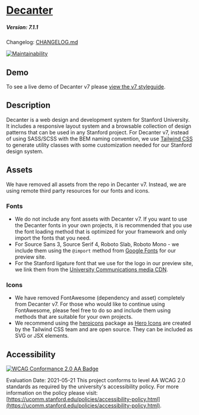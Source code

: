 # [Decanter](https://github.com/SU-SWS/decanter)
##### Version: 7.1.1

Changelog: [CHANGELOG.md](CHANGELOG.md)

[![Maintainability](https://api.codeclimate.com/v1/badges/5ad9555da4ffa2086204/maintainability)](https://codeclimate.com/github/SU-SWS/decanter/maintainability)

## Demo
To see a live demo of Decanter v7 please [view the v7 styleguide](https://decanter-v7.netlify.app/).


## Description
Decanter is a web design and development system for Stanford University.
It includes a responsive layout system and a browsable collection of design patterns
that can be used in any Stanford project.
For Decanter v7, instead of using SASS/SCSS with the BEM naming convention, we use [Tailwind CSS](https://tailwindcss.com/) to generate utility classes with some customization needed for our Stanford design system.

## Assets
We have removed all assets from the repo in Decanter v7. Instead, we are using remote third party resources for our fonts and icons.

### Fonts
- We do not include any font assets with Decanter v7. If you want to use the Decanter fonts in your own projects, it is recommended that you use the font loading method that is optimized for your framework and only import the fonts that you need.
- For Source Sans 3, Source Serif 4, Roboto Slab, Roboto Mono - we include them using the `@import` method from [Google Fonts](https://fonts.google.com/) for our preview site.
- For the Stanford ligature font that we use for the logo in our preview site, we link them from the [University Communications media CDN](https://www-media.stanford.edu/assets/fonts/stanford.woff).


### Icons
- We have removed FontAwesome (dependency and asset) completely from Decanter v7. For those who would like to continue using FontAwesome, please feel free to do so and include them using methods that are suitable for your own projects.
- We recommend using the [heroicons](https://github.com/tailwindlabs/heroicons) package as [Hero Icons](https://heroicons.com/) are created by the Tailwind CSS team and are open source. They can be included as SVG or JSX elements.


## Accessibility
[![WCAG Conformance 2.0 AA Badge](https://www.w3.org/WAI/wcag2AA-blue.png)](https://www.w3.org/TR/WCAG20/)

Evaluation Date: 2021-05-21
This project conforms to level AA WCAG 2.0 standards as required by the university's accessibility policy. For more information on the policy please visit: [https://ucomm.stanford.edu/policies/accessibility-policy.html](https://ucomm.stanford.edu/policies/accessibility-policy.html).
